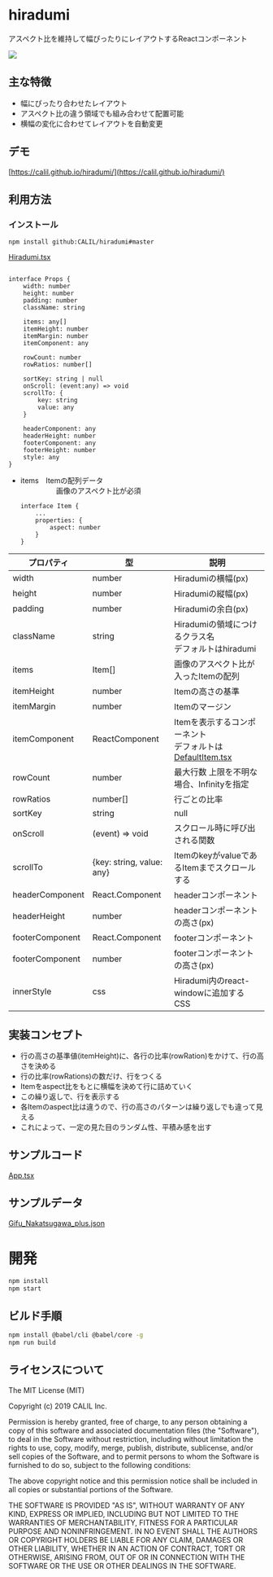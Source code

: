 # hiradumi
アスペクト比を維持して幅ぴったりにレイアウトするReactコンポーネント

![](./screencapture.gif "")

## 主な特徴

- 幅にぴったり合わせたレイアウト
- アスペクト比の違う領域でも組み合わせて配置可能
- 横幅の変化に合わせてレイアウトを自動変更

## デモ
[https://calil.github.io/hiradumi/](https://calil.github.io/hiradumi/)


## 利用方法

### インストール

```
npm install github:CALIL/hiradumi#master
```


[Hiradumi.tsx](./src/Hiradumi.tsx)

```

interface Props {
    width: number
    height: number
    padding: number
    className: string

    items: any[]
    itemHeight: number
    itemMargin: number
    itemComponent: any

    rowCount: number
    rowRatios: number[]

    sortKey: string | null
    onScroll: (event:any) => void
    scrollTo: {
        key: string
        value: any
    }

    headerComponent: any
    headerHeight: number
    footerComponent: any
    footerHeight: number
    style: any
}
```

- items　Itemの配列データ  
　　　　　画像のアスペクト比が必須

    ```
    interface Item {
        ...
        properties: {
            aspect: number
        }
    }
    ```
| プロパティ | 型 | 説明 |
| ------------- | ------------- | ------------- |
| width | number | Hiradumiの横幅(px) |
| height | number | Hiradumiの縦幅(px) |
| padding | number | Hiradumiの余白(px) |
| className | string | Hiradumiの領域につけるクラス名<br />デフォルトはhiradumi |
| items | Item[] | 画像のアスペクト比が入ったItemの配列 |
| itemHeight | number | Itemの高さの基準 |
| itemMargin | number | Itemのマージン |
| itemComponent | ReactComponent | Itemを表示するコンポーネント<br />デフォルトは[DefaultItem.tsx](./src/DefaultItem.tsx) |
| rowCount | number | 最大行数 上限を不明な場合、Infinityを指定 |
| rowRatios | number[] | 行ごとの比率 |
| sortKey | string | null | １行毎のデータの並び替えに使うキーを指定。数値が高いものほど中央に表示する。 |
| onScroll | (event) => void | スクロール時に呼び出される関数 |
| scrollTo | {key: string, value: any} | ItemのkeyがvalueであるItemまでスクロールする |
| headerComponent | React.Component | headerコンポーネント |
| headerHeight | number | headerコンポーネントの高さ(px) |
| footerComponent | React.Component | footerコンポーネント |
| footerComponent | number | footerコンポーネントの高さ(px) |
| innerStyle | css | Hiradumi内のreact-windowに追加するCSS |

## 実装コンセプト

- 行の高さの基準値(itemHeight)に、各行の比率(rowRation)をかけて、行の高さを決める
- 行の比率(rowRations)の数だけ、行をつくる
- Itemをaspect比をもとに横幅を決めて行に詰めていく
- この繰り返しで、行を表示する
- 各Itemのaspect比は違うので、行の高さのパターンは繰り返しでも違って見える
- これによって、一定の見た目のランダム性、平積み感を出す

## サンプルコード

[App.tsx](./src/component/App.tsx)

## サンプルデータ

[Gifu_Nakatsugawa_plus.json](./Gifu_Nakatsugawa_plus.json)

# 開発

```bash
npm install
npm start
```

## ビルド手順

```bash
npm install @babel/cli @babel/core -g  
npm run build
```

## ライセンスについて
The MIT License (MIT)

Copyright (c) 2019 CALIL Inc.

Permission is hereby granted, free of charge, to any person obtaining a copy of this software and associated documentation files (the "Software"), to deal in the Software without restriction, including without limitation the rights to use, copy, modify, merge, publish, distribute, sublicense, and/or sell copies of the Software, and to permit persons to whom the Software is furnished to do so, subject to the following conditions:

The above copyright notice and this permission notice shall be included in all copies or substantial portions of the Software.

THE SOFTWARE IS PROVIDED "AS IS", WITHOUT WARRANTY OF ANY KIND, EXPRESS OR IMPLIED, INCLUDING BUT NOT LIMITED TO THE WARRANTIES OF MERCHANTABILITY, FITNESS FOR A PARTICULAR PURPOSE AND NONINFRINGEMENT. IN NO EVENT SHALL THE AUTHORS OR COPYRIGHT HOLDERS BE LIABLE FOR ANY CLAIM, DAMAGES OR OTHER LIABILITY, WHETHER IN AN ACTION OF CONTRACT, TORT OR OTHERWISE, ARISING FROM, OUT OF OR IN CONNECTION WITH THE SOFTWARE OR THE USE OR OTHER DEALINGS IN THE SOFTWARE.